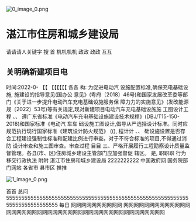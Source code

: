 

![0_image_0.png](0_image_0.png)

# 湛江市住房和城乡建设局

请请请人关键字 搜 首 机机机机 政政 政政 互互
  

## 关明确新建项目电

时间:2022-0-
【【
【【【【【【
各各 构:
为促进电动汽 设施配置标准,确保充电基础设施, 施建设的指导意见(国办公 意见》(粤府〔2018〕46号)和国家发展改革委等部门《关于进一步提升电动汽车充电基础设施服务保 障力力的实施意见》(发改能源规〔2022〕53号)等有关规定,现对新建项目电动汽车充电基础设施施 工图设计工程
、、
遵广东省标准《电动汽车充电基础设施建设技术规程》(DBJ/T15-150-2018)和国家标准《电动汽 车车 础设施工图设计,倡导从严选择设计标准。同时应规范执行现行国家标准《建筑设计防火规范》
((),
程计计
、、
础设施设置是否存合工程建设强制性标准和配建比例进行审查。对于不符合标准的项目,不得通过消防 设计审查和施工图审查。审查过程 目目 三、严格开展履行工程勘察设计质量监督管理。各县(市、区)住房城乡建设主管部门应加强督促 辖区。
是, 职职职 行为移交行政执法 附附 湛江市住房和城乡建设局 2222222222 中国政府网 国务院部门网站 各省市 县市区 推推

![1_image_0.png](1_image_0.png)

首首 总问 55555555555555555555555555555555555555555555555555555555555555555555555555555
每日 网网网网网网网网网网
网网网网网网网网网网网网网网网网网网网网网网网网网网网网网网网网网网网网网网网网网网网网
